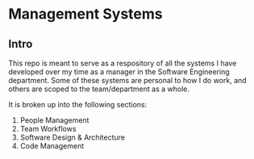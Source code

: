 # Management Systems

## Intro

This repo is meant to serve as a respository of all the systems I have developed over my time as a manager in the Software Engineering department. Some of these systems are personal to how I do work, and others are scoped to the team/department as a whole.

It is broken up into the following sections:

1. People Management
2. Team Workflows
3. Software Design & Architecture
4. Code Management
